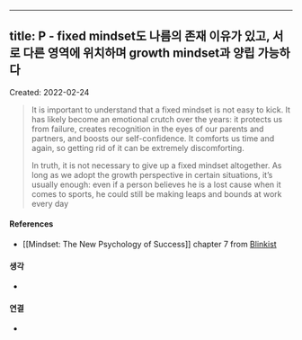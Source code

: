 

---
title: P - fixed mindset도 나름의 존재 이유가 있고, 서로 다른 영역에 위치하며 growth mindset과 양립 가능하다
---


Created: 2022-02-24

>It is important to understand that a fixed mindset is not easy to kick. It has likely become an emotional crutch over the years: it protects us from failure, creates recognition in the eyes of our parents and partners, and boosts our self-confidence. It comforts us time and again, so getting rid of it can be extremely discomforting. 
>
>In truth, it is not necessary to give up a fixed mindset altogether. As long as we adopt the growth perspective in certain situations, it’s usually enough: even if a person believes he is a lost cause when it comes to sports, he could still be making leaps and bounds at work every day

#### References
- [[Mindset: The New Psychology of Success]] chapter 7 from [Blinkist](https://www.blinkist.com/)

#### 생각
- 

#### 연결
- 